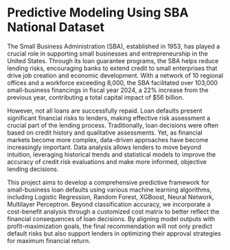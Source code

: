 # Predictive Modeling Using SBA National Dataset

The Small Business Administration (SBA), established in 1953, has played a crucial role in supporting small businesses and entrepreneurship in the United States. Through its loan guarantee programs, the SBA helps reduce lending risks, encouraging banks to extend credit to small enterprises that drive job creation and economic development. With a network of 10 regional offices and a workforce exceeding 8,000, the SBA facilitated over 103,000 small-business financings in fiscal year 2024, a 22% increase from the previous year, contributing a total capital impact of $56 billion.

However, not all loans are successfully repaid. Loan defaults present significant financial risks to lenders, making effective risk assessment a crucial part of the lending process. Traditionally, loan decisions were often based on credit history and qualitative assessments. Yet, as financial markets become more complex, data-driven approaches have become increasingly important. Data analysis allows lenders to move beyond intuition, leveraging historical trends and statistical models to improve the accuracy of credit risk evaluations and make more informed, objective lending decisions.

This project aims to develop a comprehensive predictive framework for small-business loan defaults using various machine learning algorithms, including Logistic Regression, Random Forest, XGBoost, Neural Network, Multilayer Perceptron. Beyond classification accuracy, we incorporate a cost-benefit analysis through a customized cost matrix to better reflect the financial consequences of loan decisions. By aligning model outputs with profit-maximization goals, the final recommendation will not only predict default risks but also support lenders in optimizing their approval strategies for maximum financial return.


